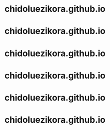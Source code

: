 # chidoluezikora.github.io
# chidoluezikora.github.io
# chidoluezikora.github.io
# chidoluezikora.github.io
# chidoluezikora.github.io
# chidoluezikora.github.io
